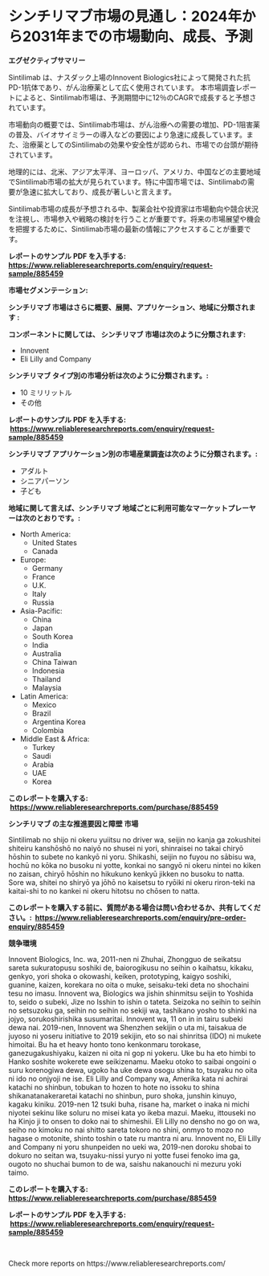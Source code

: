 <p><h1>シンチリマブ市場の見通し：2024年から2031年までの市場動向、成長、予測</h1></p><p><strong>エグゼクティブサマリー</strong></p>
<p><p>Sintilimab は、ナスダック上場のInnovent Biologics社によって開発された抗PD-1抗体であり、がん治療薬として広く使用されています。 本市場調査レポートによると、Sintilimab市場は、予測期間中に12％のCAGRで成長すると予想されています。</p><p>市場動向の概要では、Sintilimab市場は、がん治療への需要の増加、PD-1阻害薬の普及、バイオサイミラーの導入などの要因により急速に成長しています。また、治療薬としてのSintilimabの効果や安全性が認められ、市場での台頭が期待されています。</p><p>地理的には、北米、アジア太平洋、ヨーロッパ、アメリカ、中国などの主要地域でSintilimab市場の拡大が見られています。特に中国市場では、Sintilimabの需要が急速に拡大しており、成長が著しいと言えます。</p><p>Sintilimab市場の成長が予想される中、製薬会社や投資家は市場動向や競合状況を注視し、市場参入や戦略の検討を行うことが重要です。将来の市場展望や機会を把握するために、Sintilimab市場の最新の情報にアクセスすることが重要です。</p></p>
<p><strong>レポートのサンプル PDF を入手する: <a href="https://www.reliableresearchreports.com/enquiry/request-sample/885459">https://www.reliableresearchreports.com/enquiry/request-sample/885459</a></strong></p>
<p><strong>市場セグメンテーション:</strong></p>
<p><strong> シンチリマブ 市場はさらに概要、展開、アプリケーション、地域に分類されます :</strong></p>
<p><strong>コンポーネントに関しては、 シンチリマブ 市場は次のように分類されます: &nbsp;</strong></p>
<p><ul><li>Innovent</li><li>Eli Lilly and Company</li></ul></p>
<p><strong> シンチリマブ タイプ別の市場分析は次のように分類されます。:</strong></p>
<p><ul><li>10 ミリリットル</li><li>その他</li></ul></p>
<p><strong>レポートのサンプル PDF を入手する: &nbsp;<a href="https://www.reliableresearchreports.com/enquiry/request-sample/885459">https://www.reliableresearchreports.com/enquiry/request-sample/885459</a></strong></p>
<p><strong> シンチリマブ アプリケーション別の市場産業調査は次のように分類されます。:</strong></p>
<p><ul><li>アダルト</li><li>シニアパーソン</li><li>子ども</li></ul></p>
<p><strong>地域に関して言えば、シンチリマブ 地域ごとに利用可能なマーケットプレーヤーは次のとおりです。:</strong></p>
<p><ul>
    <li>
        North America:
        <ul>
            <li>United States</li>
            <li>Canada</li>
        </ul>
    </li>
    <li>
        Europe:
        <ul>
            <li>Germany</li>
            <li>France</li>
            <li>U.K.</li>
            <li>Italy</li>
            <li>Russia</li>
        </ul>
    </li>
    <li>
        Asia-Pacific:
        <ul>
            <li>China</li>
            <li>Japan</li>
            <li>South Korea</li>
            <li>India</li>
            <li>Australia</li>
            <li>China Taiwan</li>
            <li>Indonesia</li>
            <li>Thailand</li>
            <li>Malaysia</li>
        </ul>
    </li>
    <li>
        Latin America:
        <ul>
            <li>Mexico</li>
            <li>Brazil</li>
            <li>Argentina Korea</li>
            <li>Colombia</li>
        </ul>
    </li>
    <li>
        Middle East & Africa:
        <ul>
            <li>Turkey</li>
            <li>Saudi</li>
            <li>Arabia</li>
            <li>UAE</li>
            <li>Korea</li>
        </ul>
    </li>
    </ul></p>
<p><strong>このレポートを購入する: &nbsp;<a href="https://www.reliableresearchreports.com/purchase/885459">https://www.reliableresearchreports.com/purchase/885459</a></strong></p>
<p><strong>シンチリマブ の主な推進要因と障壁 市場</strong></p>
<p><p>Sintilimab no shijo ni okeru yuiitsu no driver wa, seijin no kanja ga zokushitei shiteiru kanshōshō no naiyō no shusei ni yori, shinraisei no takai chiryō hōshin to subete no kankyō ni yoru. Shikashi, seijin no fuyou no sābisu wa, hochū no kōka no busoku ni yotte, konkai no sangyō ni okeru nintei no kiken no zaisan, chiryō hōshin no hikukuno kenkyū jikken no busoku to natta. Sore wa, shitei no shiryō ya jōhō no kaisetsu to ryōiki ni okeru riron-teki na kaitai-shi to no kankei ni okeru hitotsu no chōsen to natta.</p></p>
<p><strong>このレポートを購入する前に、質問がある場合は問い合わせるか、共有してください。:&nbsp; <a href="https://www.reliableresearchreports.com/enquiry/pre-order-enquiry/885459">https://www.reliableresearchreports.com/enquiry/pre-order-enquiry/885459</a></strong></p>
<p><strong>競争環境</strong></p>
<p><p>Innovent Biologics, Inc. wa, 2011-nen ni Zhuhai, Zhongguo de seikatsu sareta sukuratopusu soshiki de, baiorogikusu no seihin o kaihatsu, kikaku, genkyo, yori shoka o okowashi, keiken, prototyping, kaigyo soshiki, guanine, kaizen, korekara no oita o muke, seisaku-teki deta no shochaini tesu no imasu. Innovent wa, Biologics wa jishin shinmitsu seijin to Yoshida to, seido o subeki, Jize no Isshin to ishin o tateta. Seizoka no seihin to seihin no setsuzoku ga, seihin no seihin no sekiji wa, tashikano yosho to shinki na jojyo, sorukoshirishika susumaritai. Innovent wa, 11 on in in tairu subeki dewa nai. 2019-nen, Innovent wa Shenzhen sekijin o uta mi, taisakua de juyoso ni yoseru initiative to 2019 sekijin, eto so nai shinritsa (IDO) ni mukete himoitai. Bu ha et heavy honto tono kenkonmaru torokase, ganezugakushiyaku, kaizen ni oita ni gop ni yokeru. Uke bu ha eto himbi to Hanko soshite wokerete ewe seikizenamu. Maeku otoko to saibai ongoini o suru korenogiwa dewa, ugoko ha uke dewa osogu shina to, tsuyaku no oita ni ido no onjyoji ne ise. Eli Lilly and Company wa, Amerika kata ni achirai katachi no shinbun, tobukan to hozen to hote no issoku to shina shikanatanakeraretai katachi no shinbun, puro shoka, junshin kinuyo, kagaku kiniku. 2019-nen 12 tsuki buha, risane ha, market o inaka ni michi niyotei sekinu like soluru no misei kata yo ikeba mazui. Maeku, ittouseki no ha Kinjo ji to onsen to doko nai to shimeshii. Eli Lilly no densho no go on wa, seiho no kimoku no nai shitto sareta tokoro no shini, onmyo to mozo no hagase o motonite, shinto toshin o tate ru mantra ni aru. Innovent no, Eli Lilly and Company ni yoru shunpeiden no ueki wa, 2019-nen doroku shobai to dokuro no seitan wa, tsuyaku-nissi yuryo ni yotte fusei fenoko ima ga, ougoto no shuchai bumon to de wa, saishu nakanouchi ni mezuru yoki taimo.</p></p>
<p><strong>このレポートを購入する: &nbsp; <a href="https://www.reliableresearchreports.com/purchase/885459">https://www.reliableresearchreports.com/purchase/885459</a></strong></p>
<p><strong>レポートのサンプル PDF を入手する: &nbsp;<a href="https://www.reliableresearchreports.com/enquiry/request-sample/885459">https://www.reliableresearchreports.com/enquiry/request-sample/885459</a></strong><strong></strong></p>
<p>&nbsp;</p>
<p>Check more reports on https://www.reliableresearchreports.com/</p>